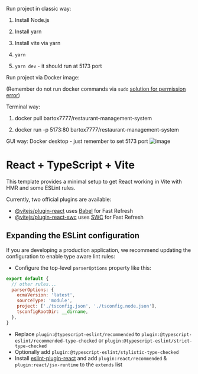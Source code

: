 Run project in classic way:

1. Install Node.js

2. Install yarn

3. Install vite via yarn

4. `yarn`

5. `yarn dev` - it should run at 5173 port

Run project via Docker image:

(Remember do not run docker commands via `sudo` [solution for permission error](https://stackoverflow.com/questions/48957195/how-to-fix-docker-got-permission-denied-issue))

Terminal way:

1. docker pull bartox7777/restaurant-management-system

2. docker run -p 5173:80 bartox7777/restaurant-management-system

GUI way: Docker desktop - just remember to set 5173 port
![image](https://github.com/user-attachments/assets/f055f9be-42c2-429d-86f4-00de4dcb35c4)



# React + TypeScript + Vite

This template provides a minimal setup to get React working in Vite with HMR and some ESLint rules.

Currently, two official plugins are available:

- [@vitejs/plugin-react](https://github.com/vitejs/vite-plugin-react/blob/main/packages/plugin-react/README.md) uses [Babel](https://babeljs.io/) for Fast Refresh
- [@vitejs/plugin-react-swc](https://github.com/vitejs/vite-plugin-react-swc) uses [SWC](https://swc.rs/) for Fast Refresh

## Expanding the ESLint configuration

If you are developing a production application, we recommend updating the configuration to enable type aware lint rules:

- Configure the top-level `parserOptions` property like this:

```js
export default {
  // other rules...
  parserOptions: {
    ecmaVersion: 'latest',
    sourceType: 'module',
    project: ['./tsconfig.json', './tsconfig.node.json'],
    tsconfigRootDir: __dirname,
  },
}
```

- Replace `plugin:@typescript-eslint/recommended` to `plugin:@typescript-eslint/recommended-type-checked` or `plugin:@typescript-eslint/strict-type-checked`
- Optionally add `plugin:@typescript-eslint/stylistic-type-checked`
- Install [eslint-plugin-react](https://github.com/jsx-eslint/eslint-plugin-react) and add `plugin:react/recommended` & `plugin:react/jsx-runtime` to the `extends` list
